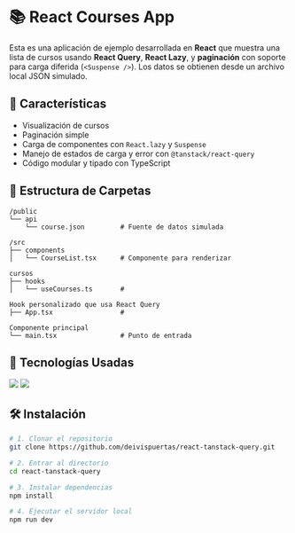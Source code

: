 # 📚 React Courses App

Esta es una aplicación de ejemplo desarrollada en **React** que muestra una lista de cursos usando **React Query**, **React Lazy**, y **paginación** con soporte para carga diferida (`<Suspense />`). Los datos se obtienen desde un archivo local JSON simulado.

## 🚀 Características

- Visualización de cursos
- Paginación simple
- Carga de componentes con `React.lazy` y `Suspense`
- Manejo de estados de carga y error con `@tanstack/react-query`
- Código modular y tipado con TypeScript

## 📁 Estructura de Carpetas

```plaintext
/public
└── api
    └── course.json         # Fuente de datos simulada

/src
├── components
│   └── CourseList.tsx      # Componente para renderizar 

cursos
├── hooks
│   └── useCourses.ts       # 

Hook personalizado que usa React Query
├── App.tsx                 # 

Componente principal
└── main.tsx                # Punto de entrada

```

## 🧩 Tecnologías Usadas
<img src="https://img.shields.io/badge/TypeScript-3178C6?style=flat&logo=typescript&logoColor=white">
<img src="https://img.shields.io/badge/React-3178C6?style=flat&logo=react&logoColor=white">

## 🛠️ Instalación

```bash
# 1. Clonar el repositorio
git clone https://github.com/deivispuertas/react-tanstack-query.git

# 2. Entrar al directorio
cd react-tanstack-query

# 3. Instalar dependencias
npm install

# 4. Ejecutar el servidor local
npm run dev
